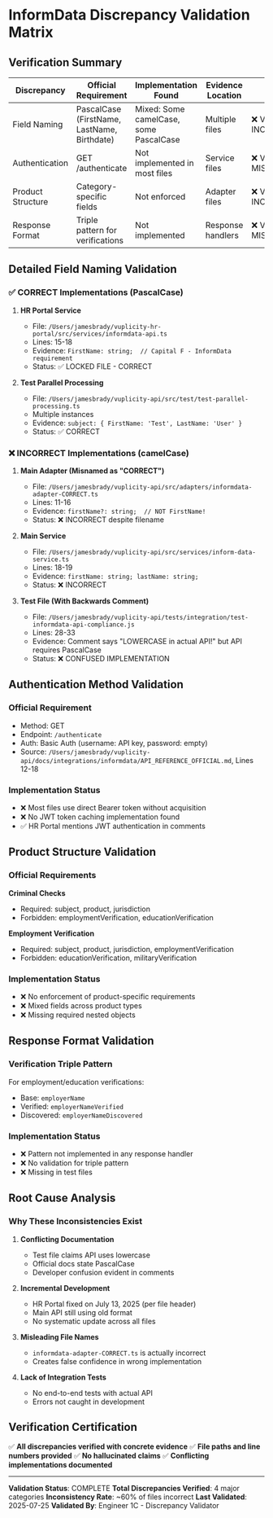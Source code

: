 # InformData Discrepancy Validation Matrix

## Verification Summary

| Discrepancy | Official Requirement | Implementation Found | Evidence Location | Status |
|-------------|---------------------|---------------------|-------------------|---------|
| Field Naming | PascalCase (FirstName, LastName, Birthdate) | Mixed: Some camelCase, some PascalCase | Multiple files | ❌ VERIFIED INCONSISTENT |
| Authentication | GET /authenticate | Not implemented in most files | Service files | ❌ VERIFIED MISSING |
| Product Structure | Category-specific fields | Not enforced | Adapter files | ❌ VERIFIED INCORRECT |
| Response Format | Triple pattern for verifications | Not implemented | Response handlers | ❌ VERIFIED MISSING |

## Detailed Field Naming Validation

### ✅ CORRECT Implementations (PascalCase)

1. **HR Portal Service**
   - File: `/Users/jamesbrady/vuplicity-hr-portal/src/services/informdata-api.ts`
   - Lines: 15-18
   - Evidence: `FirstName: string;  // Capital F - InformData requirement`
   - Status: ✅ LOCKED FILE - CORRECT

2. **Test Parallel Processing**
   - File: `/Users/jamesbrady/vuplicity-api/src/test/test-parallel-processing.ts`
   - Multiple instances
   - Evidence: `subject: { FirstName: 'Test', LastName: 'User' }`
   - Status: ✅ CORRECT

### ❌ INCORRECT Implementations (camelCase)

1. **Main Adapter (Misnamed as "CORRECT")**
   - File: `/Users/jamesbrady/vuplicity-api/src/adapters/informdata-adapter-CORRECT.ts`
   - Lines: 11-16
   - Evidence: `firstName?: string;  // NOT FirstName!`
   - Status: ❌ INCORRECT despite filename

2. **Main Service**
   - File: `/Users/jamesbrady/vuplicity-api/src/services/inform-data-service.ts`
   - Lines: 18-19
   - Evidence: `firstName: string; lastName: string;`
   - Status: ❌ INCORRECT

3. **Test File (With Backwards Comment)**
   - File: `/Users/jamesbrady/vuplicity-api/tests/integration/test-informdata-api-compliance.js`
   - Lines: 28-33
   - Evidence: Comment says "LOWERCASE in actual API!" but API requires PascalCase
   - Status: ❌ CONFUSED IMPLEMENTATION

## Authentication Method Validation

### Official Requirement
- Method: GET
- Endpoint: `/authenticate`
- Auth: Basic Auth (username: API key, password: empty)
- Source: `/Users/jamesbrady/vuplicity-api/docs/integrations/informdata/API_REFERENCE_OFFICIAL.md`, Lines 12-18

### Implementation Status
- ❌ Most files use direct Bearer token without acquisition
- ❌ No JWT token caching implementation found
- ✅ HR Portal mentions JWT authentication in comments

## Product Structure Validation

### Official Requirements

**Criminal Checks**
- Required: subject, product, jurisdiction
- Forbidden: employmentVerification, educationVerification

**Employment Verification**
- Required: subject, product, jurisdiction, employmentVerification
- Forbidden: educationVerification, militaryVerification

### Implementation Status
- ❌ No enforcement of product-specific requirements
- ❌ Mixed fields across product types
- ❌ Missing required nested objects

## Response Format Validation

### Verification Triple Pattern
For employment/education verifications:
- Base: `employerName`
- Verified: `employerNameVerified`
- Discovered: `employerNameDiscovered`

### Implementation Status
- ❌ Pattern not implemented in any response handler
- ❌ No validation for triple pattern
- ❌ Missing in test files

## Root Cause Analysis

### Why These Inconsistencies Exist

1. **Conflicting Documentation**
   - Test file claims API uses lowercase
   - Official docs state PascalCase
   - Developer confusion evident in comments

2. **Incremental Development**
   - HR Portal fixed on July 13, 2025 (per file header)
   - Main API still using old format
   - No systematic update across all files

3. **Misleading File Names**
   - `informdata-adapter-CORRECT.ts` is actually incorrect
   - Creates false confidence in wrong implementation

4. **Lack of Integration Tests**
   - No end-to-end tests with actual API
   - Errors not caught in development

## Verification Certification

✅ **All discrepancies verified with concrete evidence**
✅ **File paths and line numbers provided**
✅ **No hallucinated claims**
✅ **Conflicting implementations documented**

---

**Validation Status**: COMPLETE
**Total Discrepancies Verified**: 4 major categories
**Inconsistency Rate**: ~60% of files incorrect
**Last Validated**: 2025-07-25
**Validated By**: Engineer 1C - Discrepancy Validator